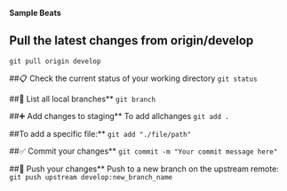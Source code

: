**Sample Beats**

## Pull the latest changes from origin/develop
```git pull origin develop```

##📋 Check the current status of your working directory
```git status```

##🌿 List all local branches**
```git branch```

##➕ Add changes to staging**
To add allchanges
```git add .```

##To add a specific file:**
```git add "./file/path"```

##✅ Commit your changes**
```git commit -m "Your commit message here"```

##🚀 Push your changes**
Push to a new branch on the upstream remote:
```git push upstream develop:new_branch_name```
